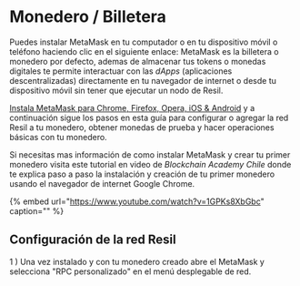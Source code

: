 # Monedero / Billetera

Puedes instalar MetaMask en tu computador o en tu dispositivo móvil o teléfono haciendo clic en el siguiente enlace: MetaMask es la billetera o monedero por defecto, ademas de almacenar tus tokens o monedas digitales te permite interactuar con las _dApps_ \(aplicaciones descentralizadas\) directamente en tu navegador de internet o desde tu dispositivo móvil sin tener que ejecutar un nodo de Resil.

[Instala MetaMask para Chrome, Firefox, Opera, iOS & Android](https://metamask.io/download.html) y a continuación sigue los pasos en esta guía para configurar o agregar la red Resil a tu monedero, obtener monedas de prueba y hacer operaciones básicas con tu monedero.

Si necesitas mas información de como instalar MetaMask y crear tu primer monedero visita este tutorial en video de  _Blockchain Academy Chile_ donde te explica paso a paso la instalación y creación de tu primer monedero usando el navegador de internet Google Chrome.

{% embed url="https://www.youtube.com/watch?v=1GPKs8XbGbc" caption="" %}

## Configuración de la red Resil

1 \) Una vez instalado y con tu monedero creado abre el MetaMask y selecciona "RPC personalizado" en el menú desplegable de red.

